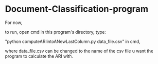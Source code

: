 # Document-Classification-program
For now,

to run, open cmd in this program's directory, type:

"python computeARIintoANewLastColumn.py data_file.csv" in cmd,

where data_file.csv can be changed to the name of the csv file u want the program to calculate the ARI with.
